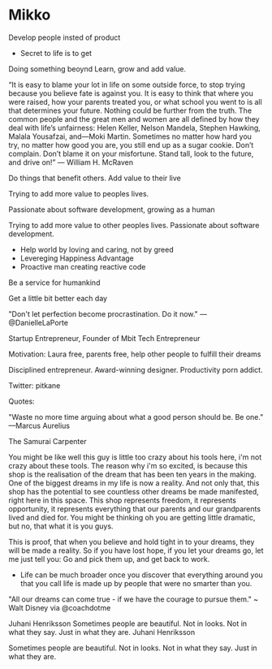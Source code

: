 # Mikko

Develop people insted of product

- Secret to life is to get

Doing something beoynd
Learn, grow and add value.

“It is easy to blame your lot in life on some outside force, to stop trying because you believe fate is against you. It is easy to think that where you were raised, how your parents treated you, or what school you went to is all that determines your future. Nothing could be further from the truth. The common people and the great men and women are all defined by how they deal with life’s unfairness: Helen Keller, Nelson Mandela, Stephen Hawking, Malala Yousafzai, and—Moki Martin. Sometimes no matter how hard you try, no matter how good you are, you still end up as a sugar cookie. Don’t complain. Don’t blame it on your misfortune. Stand tall, look to the future, and drive on!” ― William H. McRaven

Do things that benefit others. Add value to their live

Trying to add more value to peoples lives.

Passionate about software development, growing as a human

Trying to add more value to other peoples lives. Passionate about software development.

- Help world by loving and caring, not by greed
- Levereging Happiness Advantage
- Proactive man creating reactive code

Be a service for humankind

Get a little bit better each day

"Don't let perfection become procrastination. Do it now." —@DanielleLaPorte

Startup Entrepreneur, Founder of Mbit
Tech Entrepreneur

Motivation: Laura free, parents free, help other people to fulfill their dreams

Disciplined entrepreneur. Award-winning designer. Productivity porn addict.

Twitter: pitkane

Quotes:

"Waste no more time arguing about what a good person should be. Be one." —Marcus Aurelius

The Samurai Carpenter

You might be like well this guy is little too crazy about his tools here, i'm not crazy about these tools. The reason why i'm so excited, is because this shop is the realisation of the dream that has been ten years in the making. One of the biggest dreams in my life is now a reality. And not only that, this shop has the potential to see countless other dreams be made manifested, right here in this space.
This shop represents freedom, it represents opportunity, it represents everything that our parents and our grandparents lived and died for. You might be thinking oh you are getting little dramatic, but no, that what it is you guys.

This is proof, that when you believe and hold tight in to your dreams, they will be made a reality. So if you have lost hope, if you let your dreams go, let me just tell you: Go and pick them up, and get back to work.

- Life can be much broader once you discover that everything around you that you call life is made up by people that were no smarter than you.

"All our dreams can come true - if we have the courage to pursue them." ~ Walt Disney via @coachdotme

Juhani Henriksson Sometimes people are beautiful. Not in looks. Not in what they say. Just in what they are.
Juhani Henriksson

 Sometimes people are beautiful. Not in looks. Not in what they say. Just in what they are.
